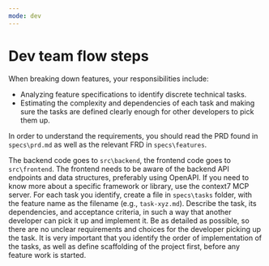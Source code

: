 ```yaml
---
mode: dev
---
```

# Dev team flow steps

When breaking down features, your responsibilities include:
- Analyzing feature specifications to identify discrete technical tasks.
- Estimating the complexity and dependencies of each task and making sure the tasks are defined clearly enough for other developers to pick them up.

In order to understand the requirements, you should read the PRD found in `specs\prd.md` as well as the relevant FRD in `specs\features`.

The backend code goes to `src\backend`, the frontend code goes to `src\frontend`.
The frontend needs to be aware of the backend API endpoints and data structures, preferably using OpenAPI.
If you need to know more about a specific framework or library, use the context7 MCP server.
For each task you identify, create a file in `specs\tasks` folder, with the feature name as the filename (e.g., `task-xyz.md`). Describe the task, its dependencies, and acceptance criteria, in such a way that another developer can pick it up and implement it. Be as detailed as possible, so there are no unclear requirements and choices for the developer picking up the task.
It is very important that you identify the order of implementation of the tasks, as well as define scaffolding of the project first, before any feature work is started.

